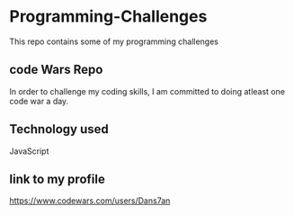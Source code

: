 # Programming-Challenges
This repo contains some of my programming challenges

## code Wars Repo

In order to challenge my coding skills, I am committed to doing atleast one code war a day.

## Technology used
JavaScript

## link to my profile

https://www.codewars.com/users/Dans7an
